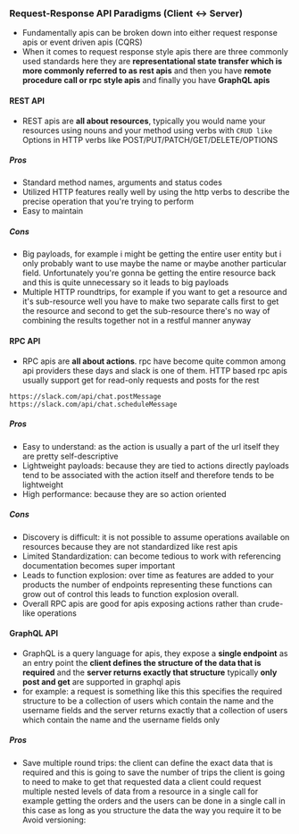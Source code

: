### Request-Response API Paradigms (Client <-> Server)
- Fundamentally apis can be broken down into either request response apis or event driven apis (CQRS)
- When it comes to request response style apis there are three commonly used standards here they are **representational state transfer which is more commonly referred to as rest apis** and then you have **remote procedure call or rpc style apis** and finally you have **GraphQL apis**
#### REST API
- REST apis are **all about resources**, typically you would name your resources using nouns and your method using verbs with `CRUD like` Options in HTTP verbs like POST/PUT/PATCH/GET/DELETE/OPTIONS
##### Pros
- Standard method names, arguments and status codes
- Utilized HTTP features really well by using the http verbs to describe the precise operation that you're trying to perform
- Easy to maintain
##### Cons
- Big payloads, for example i might be getting the entire user entity but i only probably want to use maybe the name or maybe another particular field.  Unfortunately you're gonna be getting the entire resource back and this is quite unnecessary so it leads to big payloads
- Multiple HTTP roundtrips, for example if you want to get a resource and it's sub-resource well you have to make two separate calls first to get the resource and second to get the sub-resource there's no way of combining the results together not in a restful manner anyway
#### RPC API
- RPC apis are **all about actions**. rpc have become quite common among api providers these days and slack is one of them. HTTP  based rpc apis usually support get for read-only requests and posts for the rest
```
https://slack.com/api/chat.postMessage
https://slack.com/api/chat.scheduleMessage
```
##### Pros
- Easy to understand:  as the action is usually a part of the url itself they are pretty self-descriptive
- Lightweight payloads: because they are tied to actions directly payloads tend to be associated with the action itself and therefore tends to be lightweight
- High performance: because they are so action oriented
##### Cons
- Discovery is difficult: it is not possible to assume operations available on resources because they are not standardized like rest apis
- Limited Standardization: can become tedious to work with referencing documentation becomes super important
- Leads to function explosion: over time as features are added to your products the number of endpoints representing
these functions can grow out of control this leads to function explosion overall. 
- Overall RPC apis are good for apis exposing actions rather than crude-like operations
#### GraphQL API
- GraphQL is a query language for apis, they expose a **single endpoint** as an entry point the **client defines the structure of the data that is required** and the **server returns exactly that structure** typically **only post and get** are supported in graphql apis
- for example: a request is something like this this specifies the required structure to be a collection of users which contain the name and the username fields and the server returns exactly that a collection of users which contain the name and the username fields only
##### Pros
- Save multiple round trips: the client can define the exact data that is required and this is going to save the number of
trips the client is going to need to make to get that requested data a client could request multiple nested levels of data
from a resource in a single call for example getting the orders and the users can be done in a single call in this case as long as you structure the data the way you require it to be
Avoid versioning: 
<!--stackedit_data:
eyJoaXN0b3J5IjpbLTE1Mzk0ODI2NTksLTExNTYyMDM5MDcsLT
E4NjQ2NTk1OTAsLTE4Mzc2OTY0OCwzNzk1NDI2MTMsNzQyMDI5
OTAwLC0xMTA4MjM5OTA2XX0=
-->